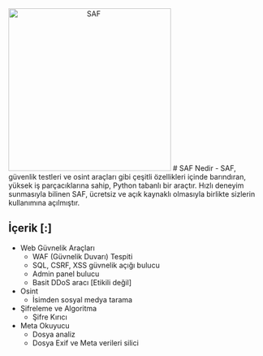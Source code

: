 <img src="https://i.hizliresim.com/nurn837.png" alt="SAF" width="320" style="text-align: center;">
# SAF Nedir
- SAF, güvenlik testleri ve osint araçları gibi çeşitli özellikleri içinde barındıran, yüksek iş parçacıklarına sahip, Python tabanlı bir araçtır. Hızlı deneyim sunmasıyla bilinen SAF, ücretsiz ve açık kaynaklı olmasıyla birlikte sizlerin kullanımına açılmıştır.

## İçerik [:]
- Web Güvnelik Araçları
  * WAF (Güvnelik Duvarı) Tespiti
  * SQL, CSRF, XSS güvnelik açığı bulucu
  * Admin panel bulucu
  * Basit DDoS aracı [Etikili değil]
- Osint
  * İsimden sosyal medya tarama
- Şifreleme ve Algoritma
  * Şifre Kırıcı
- Meta Okuyucu
  * Dosya analiz
  * Dosya Exif ve Meta verileri silici

